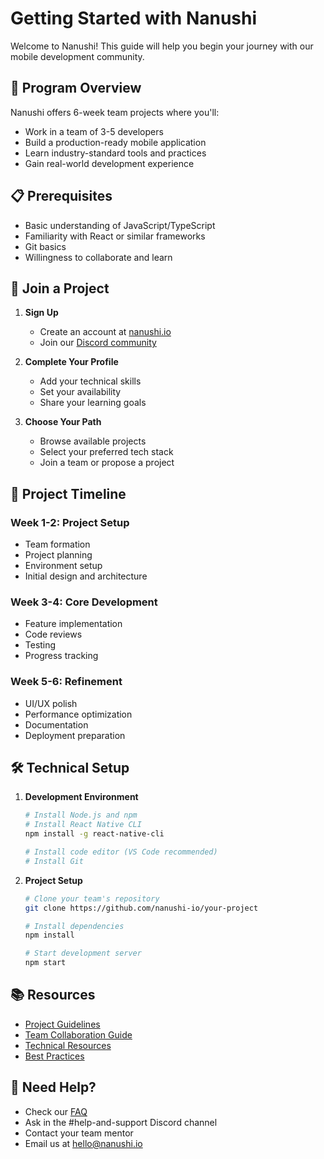 # Getting Started with Nanushi

Welcome to Nanushi! This guide will help you begin your journey with our mobile development community.

## 🎯 Program Overview

Nanushi offers 6-week team projects where you'll:
- Work in a team of 3-5 developers
- Build a production-ready mobile application
- Learn industry-standard tools and practices
- Gain real-world development experience

## 📋 Prerequisites

- Basic understanding of JavaScript/TypeScript
- Familiarity with React or similar frameworks
- Git basics
- Willingness to collaborate and learn

## 🚀 Join a Project

1. **Sign Up**
   - Create an account at [nanushi.io](https://nanushi.io)
   - Join our [Discord community](https://discord.gg/nanushi)

2. **Complete Your Profile**
   - Add your technical skills
   - Set your availability
   - Share your learning goals

3. **Choose Your Path**
   - Browse available projects
   - Select your preferred tech stack
   - Join a team or propose a project

## 📅 Project Timeline

### Week 1-2: Project Setup
- Team formation
- Project planning
- Environment setup
- Initial design and architecture

### Week 3-4: Core Development
- Feature implementation
- Code reviews
- Testing
- Progress tracking

### Week 5-6: Refinement
- UI/UX polish
- Performance optimization
- Documentation
- Deployment preparation

## 🛠 Technical Setup

1. **Development Environment**
   ```bash
   # Install Node.js and npm
   # Install React Native CLI
   npm install -g react-native-cli
   
   # Install code editor (VS Code recommended)
   # Install Git
   ```

2. **Project Setup**
   ```bash
   # Clone your team's repository
   git clone https://github.com/nanushi-io/your-project
   
   # Install dependencies
   npm install
   
   # Start development server
   npm start
   ```

## 📚 Resources

- [Project Guidelines](../project-guidelines/README.md)
- [Team Collaboration Guide](../team-collaboration/README.md)
- [Technical Resources](../technical-resources/README.md)
- [Best Practices](../best-practices/README.md)

## 🤝 Need Help?

- Check our [FAQ](../faq.md)
- Ask in the #help-and-support Discord channel
- Contact your team mentor
- Email us at hello@nanushi.io